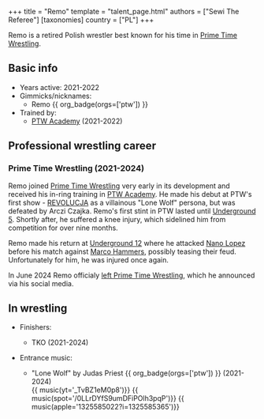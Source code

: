+++
title = "Remo"
template = "talent_page.html"
authors = ["Sewi The Referee"]
[taxonomies]
country = ["PL"]
+++

Remo is a retired Polish wrestler best known for his time in [Prime Time Wrestling](@/o/ptw.md).

## Basic info

* Years active: 2021-2022
* Gimmicks/nicknames:
  - Remo {{ org_badge(orgs=['ptw']) }}
* Trained by:
  - [PTW Academy](@/o/ptw-academy.md) (2021-2022)
 
## Professional wrestling career

### Prime Time Wrestling (2021-2024)

Remo joined [Prime Time Wrestling](@/o/ptw.md) very early in its development and received his in-ring training in [PTW Academy](@/o/ptw-academy.md). He made his debut at PTW's first show - [REVOLUCJA](@/e/ptw/2021-10-09-ptw-1-revolucja.md) as a villainous "Lone Wolf" persona, but was defeated by Arczi Czajka. Remo's first stint in PTW lasted until [Underground 5](@/e/ptw/2022-05-29-ptw-underground-5.md). Shortly after, he suffered a knee injury, which sidelined him from competition for over nine months.

Remo made his return at [Underground 12](@/e/ptw/2023-02-26-ptw-underground-12.md) where he attacked [Nano Lopez](@/w/nano-lopez.md) before his match against [Marco Hammers](@/w/marco-hammers.md), possibly teasing their feud. Unfortunately for him, he was injured once again.

In June 2024 Remo officialy [left Prime Time Wrestling](@/a/ptw-exits.md), which he announced via his social media.

## In wrestling

* Finishers:
  - TKO (2021-2024)

* Entrance music:
  - "Lone Wolf" by Judas Priest
 {{ org_badge(orgs=['ptw']) }} (2021-2024) <br>
 {{ music(yt='_TvBZ1eM0p8')}}
 {{ music(spot='/0LLrDYfS9umDFiPOlh3pqP')}}
 {{ music(apple='1325585022?i=1325585365')}}
